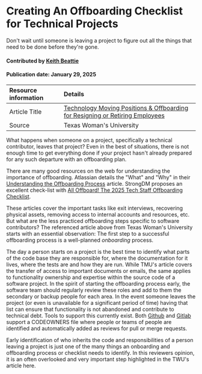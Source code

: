 # Creating An Offboarding Checklist for Technical Projects
<!--deck text start-->
Don't wait until someone is leaving a project to figure out all the things that need to be done before they're gone.
<!--deck text end-->

#### Contributed by [Keith Beattie](https://github.com/ksbeattie "Keith Beattie")
#### Publication date: January 29, 2025

Resource information | Details 
:--- | :--- 
Article Title | [Technology Moving Positions & Offboarding for Resigning or Retiring Employees](https://servicecenter.twu.edu/TDClient/1956/Portal/KB/ArticleDet?ID=128448)
Source | Texas Woman's University

What happens when someone on a project, specifically a technical contributor, leaves that project?
Even in the best of situations, there is not enough time to get everything done if your project
hasn't already prepared for any such departure with an offboarding plan.

There are many good resources on the web for understanding the importance of offboarding.  Atlassian
details the "What" and "Why" in their [Understanding the Offboarding
Process](https://www.atlassian.com/itsm/esm/offboarding) article.  StrongDM proposes an excellent
check-list with [All Offboard! The 2025 Tech Staff Offboarding
Checklist](https://www.strongdm.com/blog/technical-staff-offboarding-checklist).

These articles cover the important tasks like exit interviews, recovering physical assets, removing
access to internal accounts and resources, etc.  But what are the less practiced offboarding steps
specific to software contributors?  The referenced article above from Texas Woman's University
starts with an essential observation: The first step to a successful offboarding process is a
well-planned _onboarding_ process.

The day a person starts on a project is the best time to identify what parts of the code base they
are responsible for, where the documentation for it lives, where the tests are and how they are run.
While TMU's article covers the transfer of access to important documents or emails, the same applies
to functionality ownership and expertise within the source code of a software project.  In the
spirit of starting the offboarding process early, the software team should regularly review these
roles and add to them the secondary or backup people for each area.  In the event someone leaves the
project (or even is unavailable for a significant period of time) having that list can ensure that
functionality is not abandoned and contribute to technical debt.  Tools to support this currently
exist.  Both
[Github](https://docs.github.com/en/repositories/managing-your-repositorys-settings-and-features/customizing-your-repository/about-code-owners)
and [Gitlab](https://docs.gitlab.com/ee/user/project/codeowners/) support a CODEOWNERS file where
people or teams of people are identified and automatically added as reviews for pull or merge
requests.

Early identification of who inherits the code and responsibilities of a person leaving a project is
just one of the many things an onboarding and offboarding process or checklist needs to identify.
In this reviewers opinion, it is an often overlooked and very important step highlighted in the
TWU's article here.

<!---
Publish: yes
Topics: better-planning, software-process-improvement, strategies-for-more-effective-teams
Pinned: no
RSS update: 2025-01-29
--->
